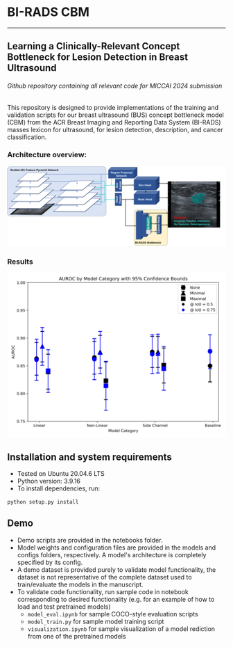 # BI-RADS CBM
---
## Learning a Clinically-Relevant Concept Bottleneck for Lesion Detection in Breast Ultrasound 
###### Github repository containing all relevant code for MICCAI 2024 submission 
This repository is designed to provide implementations of the training and validation scripts for our breast ultrasound (BUS) concept bottleneck model (CBM) from the ACR Breast Imaging and Reporting Data System (BI-RADS) masses lexicon for ultrasound, for lesion detection, description, and cancer classification. 

### Architecture overview:
![Architecture Diagram](images/new_colors_fig_1.svg)

### Results
![AUROC Performance Plot](images/output_auroc_plot.svg)

## Installation and system requirements
- Tested on Ubuntu 20.04.6 LTS
- Python version: 3.9.16
- To install dependencies, run:
```python3
python setup.py install
```
## Demo
- Demo scripts are provided in the notebooks folder.
- Model weights and configuration files are provided in the models and configs folders, respectively. A model's architecture is completely specified by its config. 
- A demo dataset is provided purely to validate model functionality, the dataset is not representative of the complete dataset used to train/evaluate the models in the manuscript.
- To validate code functionality, run sample code in notebook corresponding to desired functionality (e.g. for an example of how to load and test pretrained models)
    - `model_eval.ipynb` for sample COCO-style evaluation scripts
    - `model_train.py` for sample model training script
    - `visualization.ipynb` for sample visualization of a model rediction from one of the pretrained models
